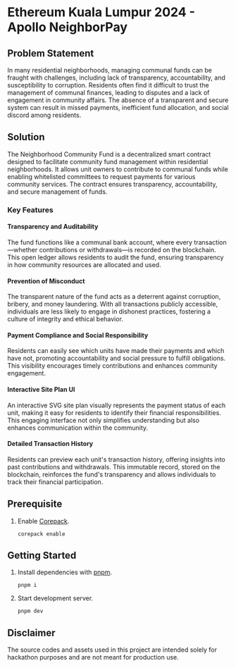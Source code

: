 # Ethereum Kuala Lumpur 2024 - Apollo NeighborPay

## Problem Statement

In many residential neighborhoods, managing communal funds can be fraught with challenges, including lack of transparency, accountability, and susceptibility to corruption. Residents often find it difficult to trust the management of communal finances, leading to disputes and a lack of engagement in community affairs. The absence of a transparent and secure system can result in missed payments, inefficient fund allocation, and social discord among residents.

## Solution

The Neighborhood Community Fund is a decentralized smart contract designed to facilitate community fund management within residential neighborhoods. It allows unit owners to contribute to communal funds while enabling whitelisted committees to request payments for various community services. The contract ensures transparency, accountability, and secure management of funds.

### Key Features

#### Transparency and Auditability

The fund functions like a communal bank account, where every transaction—whether contributions or withdrawals—is recorded on the blockchain. This open ledger allows residents to audit the fund, ensuring transparency in how community resources are allocated and used.

#### Prevention of Misconduct

The transparent nature of the fund acts as a deterrent against corruption, bribery, and money laundering. With all transactions publicly accessible, individuals are less likely to engage in dishonest practices, fostering a culture of integrity and ethical behavior.

#### Payment Compliance and Social Responsibility

Residents can easily see which units have made their payments and which have not, promoting accountability and social pressure to fulfill obligations. This visibility encourages timely contributions and enhances community engagement.

#### Interactive Site Plan UI

An interactive SVG site plan visually represents the payment status of each unit, making it easy for residents to identify their financial responsibilities. This engaging interface not only simplifies understanding but also enhances communication within the community.

#### Detailed Transaction History

Residents can preview each unit's transaction history, offering insights into past contributions and withdrawals. This immutable record, stored on the blockchain, reinforces the fund's transparency and allows individuals to track their financial participation.

## Prerequisite

1.  Enable [Corepack](https://nodejs.org/api/corepack.html).

        corepack enable

## Getting Started

1.  Install dependencies with [pnpm](https://pnpm.io/).

        pnpm i

1.  Start development server.

        pnpm dev

## Disclaimer

The source codes and assets used in this project are intended solely for hackathon purposes and are not meant for production use.
